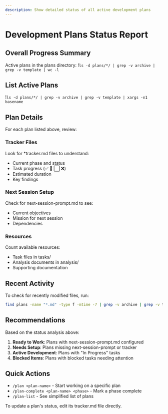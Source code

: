 ```yaml
---
description: Show detailed status of all active development plans
---
```


# Development Plans Status Report

## Overall Progress Summary

Active plans in the plans directory:
!`ls -d plans/*/ | grep -v archive | grep -v template | wc -l`

## List Active Plans

!`ls -d plans/*/ | grep -v archive | grep -v template | xargs -n1 basename`

## Plan Details

For each plan listed above, review:

### Tracker Files
Look for *tracker.md files to understand:
- Current phase and status
- Task progress (✅ 🔄 ⬜ ❌)
- Estimated duration
- Key findings

### Next Session Setup
Check for next-session-prompt.md to see:
- Current objectives
- Mission for next session
- Dependencies

### Resources
Count available resources:
- Task files in tasks/
- Analysis documents in analysis/
- Supporting documentation

## Recent Activity

To check for recently modified files, run:
```bash
find plans -name "*.md" -type f -mtime -7 | grep -v archive | grep -v template
```

## Recommendations

Based on the status analysis above:

1. **Ready to Work**: Plans with next-session-prompt.md configured
2. **Needs Setup**: Plans missing next-session-prompt or tracker
3. **Active Development**: Plans with "In Progress" tasks
4. **Blocked Items**: Plans with blocked tasks needing attention

## Quick Actions

- `/plan <plan-name>` - Start working on a specific plan
- `/plan-complete <plan-name> <phase>` - Mark a phase complete
- `/plan-list` - See simplified list of plans

To update a plan's status, edit its tracker.md file directly.
